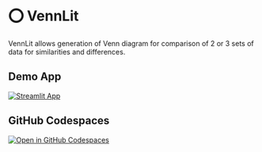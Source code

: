 # ⭕️ VennLit

VennLit allows generation of Venn diagram for comparison of 2 or 3 sets of data for similarities and differences.

## Demo App

[![Streamlit App](https://static.streamlit.io/badges/streamlit_badge_black_white.svg)](https://vennlit.streamlit.app/)

## GitHub Codespaces

[![Open in GitHub Codespaces](https://github.com/codespaces/badge.svg)](https://codespaces.new/dataprofessor/vennlit?quickstart=1)

